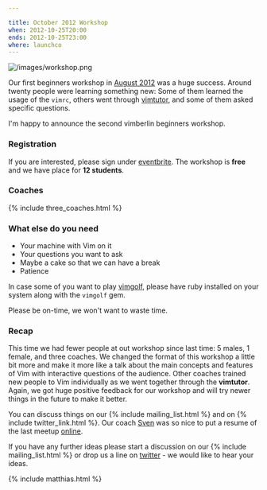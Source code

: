 ```yaml
---

title: October 2012 Workshop
when: 2012-10-25T20:00
ends: 2012-10-25T23:00
where: launchco
---
```


![/images/workshop.png](/images/workshop.png "workshop")

Our first beginners workshop in [August 2012](/august-2012-workshop) was a huge success. Around twenty people were learning something new: Some of them learned the usage of the `vimrc`, others went through [vimtutor](http://linuxcommand.org/man_pages/vimtutor1.html), and some of them asked specific questions.

I'm happy to announce the second vimberlin beginners workshop.

### Registration

If you are interested, please sign under [eventbrite](http://www.eventbrite.com/event/4134065100). The workshop is **free** and we have place for **12 students**.


### Coaches

{% include three_coaches.html %}


### What else do you need

- Your machine with Vim on it
- Your questions you want to ask
- Maybe a cake so that we can have a break
- Patience

In case some of you want to play [vimgolf](http://vimgolf.com/), please have ruby installed on your system along with the `vimgolf` gem.


Please be on-time, we won't want to waste time.


### Recap

This time we had fewer people at out workshop since last time: 5 males, 1 female, and three coaches. We changed the format of this workshop a little bit more and make it more like a talk about the main concepts and features of Vim with interactive questions of the audience. Other coaches trained new people to Vim individually as we went together through the **vimtutor**. Again, we got huge positive feedback for our workshop and will try newer things in the future to make it better.

You can discuss things on our {% include mailing_list.html %} and on {% include twitter_link.html %}. Our coach [Sven](https://twitter.com/guckes) was so nice to put a resume of the last meetup [online](http://www.guckes.net/vimberlin/2012-10-25.notes.txt).


If you have any further ideas please start a discussion on our {% include mailing_list.html %} or drop us a line on [twitter](https://twitter.com/vimberlin) - we would like to hear your ideas.

{% include matthias.html %}

